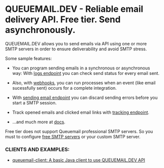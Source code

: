 # QUEUEMAIL.DEV - Reliable email delivery API. Free tier. Send asynchronously.

QUEUEMAIL.DEV allows you to send emails via API using one or more SMTP servers in order to ensure deliverability and avoid SMTP stress.

Some sample features:

- You can program sending emails in a synchronous or asynchronous way: With [logs endpoint](api-logs.md) you can check send status for every email sent. 

- Also, with [webhooks](features-webhooks.md), you can run processes when an event (like email sucessfully sent) occurs for a complete integration.

- With [sending email endpoint](api-emails.md) you can discard sending errors before you start a SMTP session.

- Track opened emails and clicked email links with [tracking endpoint](api-tracking.md).

- ...and much more at [docs](https://docs.queuemail.dev).

Free tier does not support Queuemail professional SMTP servers. So you must to configure [free SMTP servers](other-freesmtps.md) or your custom SMTP server.



### CLIENTS AND EXAMPLES:

* [queuemail-client: A basic Java client to use QUEUEMAIL.DEV API](https://github.com/queuemail/docs-and-examples/tree/main/queuemail-client)

